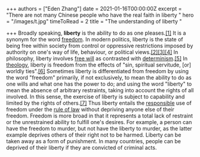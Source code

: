 +++
authors = ["Eden Zhang"]
date = 2021-01-16T00:00:00Z
excerpt = "There are not many Chinese people who have the real faith in liberty "
hero = "/images/t.jpg"
timeToRead = 2
title = "The understanding of liberty "

+++
Broadly speaking, **liberty** is the ability to do as one pleases.[\[1\]](https://en.wikipedia.org/wiki/Liberty#cite_note-1) It is a synonym for the word [freedom](https://en.wikipedia.org/wiki/Freedom "Freedom"). In modern politics, liberty is the state of being free within society from control or oppressive restrictions imposed by authority on one's way of life, behaviour, or political views.[\[2\]](https://en.wikipedia.org/wiki/Liberty#cite_note-2)[\[3\]](https://en.wikipedia.org/wiki/Liberty#cite_note-3)[\[4\]](https://en.wikipedia.org/wiki/Liberty#cite_note-4) In philosophy, liberty involves [free will](https://en.wikipedia.org/wiki/Free_will "Free will") as contrasted with [determinism](https://en.wikipedia.org/wiki/Determinism "Determinism").[\[5\]](https://en.wikipedia.org/wiki/Liberty#cite_note-5) In [theology](https://en.wikipedia.org/wiki/Theology "Theology"), liberty is freedom from the effects of "sin, spiritual servitude, \[or\] worldly ties".[\[6\]](https://en.wikipedia.org/wiki/Liberty#cite_note-6) Sometimes liberty is differentiated from freedom by using the word "freedom" primarily, if not exclusively, to mean the ability to do as one wills and what one has the power to do; and using the word "liberty" to mean the absence of arbitrary restraints, taking into account the rights of all involved. In this sense, the exercise of liberty is subject to capability and limited by the rights of others.[\[7\]](https://en.wikipedia.org/wiki/Liberty#cite_note-mill1-7) Thus liberty entails the [responsible](https://en.wikipedia.org/wiki/Duty "Duty") use of freedom under the [rule of law](https://en.wikipedia.org/wiki/Rule_of_law "Rule of law") without depriving anyone else of their freedom. Freedom is more broad in that it represents a total lack of restraint or the unrestrained ability to fulfill one's desires. For example, a person can have the freedom to murder, but not have the liberty to murder, as the latter example deprives others of their right not to be harmed. Liberty can be taken away as a form of punishment. In many countries, people can be deprived of their liberty if they are convicted of criminal acts.